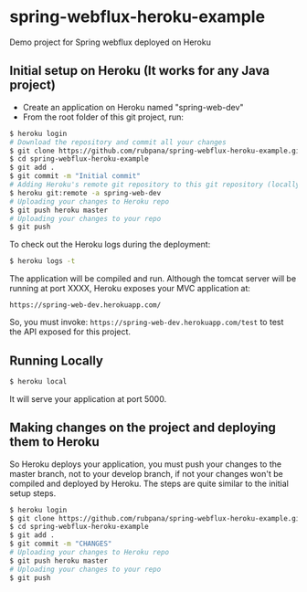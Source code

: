# spring-webflux-heroku-example
Demo project for Spring webflux deployed on Heroku

## Initial setup on Heroku (It works for any Java project)
- Create an application on Heroku named "spring-web-dev"
- From the root folder of this git project, run:
```sh
$ heroku login
# Download the repository and commit all your changes
$ git clone https://github.com/rubpana/spring-webflux-heroku-example.git
$ cd spring-webflux-heroku-example
$ git add .
$ git commit -m "Initial commit"
# Adding Heroku's remote git repository to this git repository (locally)
$ heroku git:remote -a spring-web-dev
# Uploading your changes to Heroku repo
$ git push heroku master
# Uploading your changes to your repo
$ git push
```

To check out the Heroku logs during the deployment:
```sh
$ heroku logs -t
```

The application will be compiled and run. Although the tomcat server will be running at port XXXX, Heroku exposes your MVC application at:
```
https://spring-web-dev.herokuapp.com/
```
So, you must invoke: ```https://spring-web-dev.herokuapp.com/test``` to test the API exposed for this project.

## Running Locally

```sh
$ heroku local
```

It will serve your application at port 5000.

## Making changes on the project and deploying them to Heroku

So Heroku deploys your application, you must push your changes to the master branch, not to your develop branch, if not your changes won't be compiled and deployed by Heroku. The steps are quite similar to the initial setup steps.

```sh
$ heroku login
$ git clone https://github.com/rubpana/spring-webflux-heroku-example.git
$ cd spring-webflux-heroku-example
$ git add .
$ git commit -m "CHANGES"
# Uploading your changes to Heroku repo
$ git push heroku master
# Uploading your changes to your repo
$ git push
```